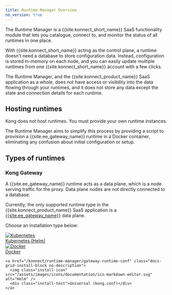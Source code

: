 ```yaml
---
title: Runtime Manager Overview
no_version: true
---
```


The Runtime Manager is a {{site.konnect_short_name}} SaaS functionality module
that lets you catalogue, connect to, and monitor the status of all runtimes in
one place.

With {{site.konnect_short_name}} acting as the control plane, a runtime
doesn't need a database to store configuration data. Instead, configuration
is stored in-memory on each node, and you can easily update multiple runtimes
from one {{site.konnect_short_name}} account with a few clicks.

The Runtime Manager, and the {{site.konnect_product_name}} SaaS application as
a whole, does not have access or visibility into the data flowing through your
runtimes, and it does not store any data except the state and connection details
for each runtime.

## Hosting runtimes

Kong does not host runtimes. You must provide your own runtime
instances.

The Runtime Manager aims to simplify this process by providing a
script to provision a {{site.ee_gateway_name}} runtime in a Docker container,
eliminating any confusion about initial configuration or setup.

## Types of runtimes

### Kong Gateway

A {{site.ee_gateway_name}} runtime acts as a data plane, which is a node
serving traffic for the proxy. Data plane nodes are not directly connected
to a database.

Currently, the only supported runtime type in the
{{site.konnect_product_name}} SaaS application is a [{{site.ee_gateway_name}}](/enterprise/latest/introduction)
data plane.

Choose an installation type below:

<div class="docs-grid-install">

  <a href="/konnect/runtime-manager/gateway-runtime-kubernetes" class="docs-grid-install-block no-description">
    <img class="install-icon" src="/assets/images/icons/documentation/kubernetes-logo.png" alt="Kubernetes" />
    <div class="install-text">Kubernetes (Helm)</div>
  </a>

  <a href="/konnect/runtime-manager/gateway-runtime-docker" class="docs-grid-install-block no-description">
    <img class="install-icon" src="https://doc-assets.konghq.com/install-logos/docker.png" alt="Docker" />
    <div class="install-text">Docker</div>
  </a>

    <a href="/konnect/runtime-manager/gateway-runtime-conf" class="docs-grid-install-block no-description">
      <img class="install-icon" src="/assets/images/icons/documentation/icn-markdown-editor.svg" alt="Helm" />
      <div class="install-text">Universal (kong.conf)</div>
    </a>

</div>
